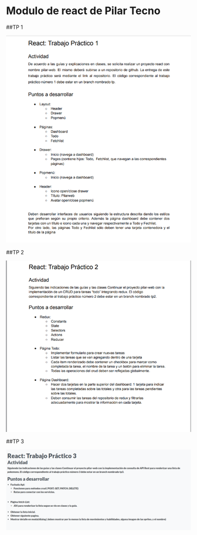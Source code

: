 # Modulo de react de Pilar Tecno

##TP 1

![1](src/assets/image/tp1.png)

##TP 2

![2](src/assets/image/tp2.png)

##TP 3

![2](src/assets/image/tp3.png)
